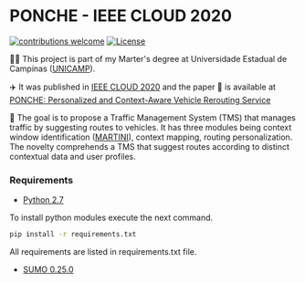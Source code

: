 # PONCHE - IEEE CLOUD 2020

[![contributions welcome](https://img.shields.io/badge/contributions-welcome-brightgreen.svg?style=flat)](https://github.com/lucaslzl/ponche/issues)
[![License](https://img.shields.io/badge/License-Apache%202.0-blue.svg)](https://opensource.org/licenses/Apache-2.0)

:man_student: This project is part of my Marter's degree at Universidade Estadual de Campinas ([UNICAMP](https://ic.unicamp.br/)). 

:airplane: It was published in [IEEE CLOUD 2020](https://conferences.computer.org/cloud/2020/) and the paper :notebook: is available at [PONCHE: Personalized and Context-Aware Vehicle Rerouting Service](https://ieeexplore.ieee.org/document/9284239/)

:blue_car: The goal is to propose a Traffic Management System (TMS) that manages traffic by suggesting routes to vehicles. It has three modules being context window identification ([MARTINI](https://github.com/lucaslzl/martini)), context mapping, routing personalization. The novelty comprehends a TMS that suggest routes according to distinct contextual data and user profiles.

### Requirements

- [Python 2.7](https://www.python.org/downloads/)

To install python modules execute the next command.

```bash
pip install -r requirements.txt
```

All requirements are listed in requirements.txt file.

- [SUMO 0.25.0](https://sourceforge.net/projects/sumo/files/sumo/version%200.25.0/)

